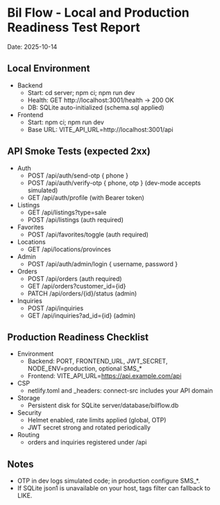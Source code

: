 # Bil Flow - Local and Production Readiness Test Report

Date: 2025-10-14

## Local Environment
- Backend
  - Start: cd server; npm ci; npm run dev
  - Health: GET http://localhost:3001/health → 200 OK
  - DB: SQLite auto-initialized (schema.sql applied)
- Frontend
  - Start: npm ci; npm run dev
  - Base URL: VITE_API_URL=http://localhost:3001/api

## API Smoke Tests (expected 2xx)
- Auth
  - POST /api/auth/send-otp { phone }
  - POST /api/auth/verify-otp { phone, otp } (dev-mode accepts simulated)
  - GET /api/auth/profile (with Bearer token)
- Listings
  - GET /api/listings?type=sale
  - POST /api/listings (auth required)
- Favorites
  - POST /api/favorites/toggle (auth required)
- Locations
  - GET /api/locations/provinces
- Admin
  - POST /api/auth/admin/login { username, password }
- Orders
  - POST /api/orders (auth required)
  - GET /api/orders?customer_id={id}
  - PATCH /api/orders/{id}/status (admin)
- Inquiries
  - POST /api/inquiries
  - GET /api/inquiries?ad_id={id} (admin)

## Production Readiness Checklist
- Environment
  - Backend: PORT, FRONTEND_URL, JWT_SECRET, NODE_ENV=production, optional SMS_*
  - Frontend: VITE_API_URL=https://api.example.com/api
- CSP
  - netlify.toml and _headers: connect-src includes your API domain
- Storage
  - Persistent disk for SQLite server/database/bilflow.db
- Security
  - Helmet enabled, rate limits applied (global, OTP)
  - JWT secret strong and rotated periodically
- Routing
  - orders and inquiries registered under /api

## Notes
- OTP in dev logs simulated code; in production configure SMS_*.
- If SQLite json1 is unavailable on your host, tags filter can fallback to LIKE.
